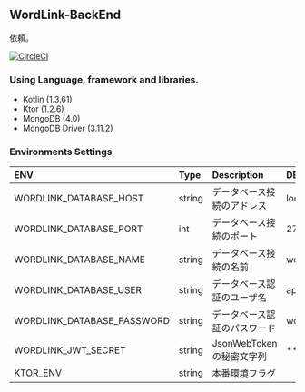 ## WordLink-BackEnd 

依頼。

[![CircleCI](https://circleci.com/gh/mozow470/Mojingo-Frontend.svg?style=svg)](https://circleci.com/gh/mozow470/Mojingo-Frontend)


### Using Language, framework and libraries.
- Kotlin (1.3.61)
- Ktor (1.2.6)
- MongoDB (4.0)
- MongoDB Driver (3.11.2)

### Environments Settings
|ENV|Type|Description|DEFAULT|
|:---|:---|:---|:---|
|WORDLINK_DATABASE_HOST|string|データベース接続のアドレス|localhost|
|WORDLINK_DATABASE_PORT|int|データベース接続のポート|27018|
|WORDLINK_DATABASE_NAME|string|データベース接続の名前|wordlink|
|WORDLINK_DATABASE_USER|string|データベース認証のユーザ名|application|
|WORDLINK_DATABASE_PASSWORD|string|データベース認証のパスワード|wordlink123|
|WORDLINK_JWT_SECRET|string|JsonWebTokenの秘密文字列|****|
|KTOR_ENV|string|本番環境フラグ|

